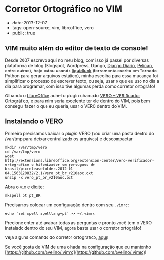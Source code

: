 # Corretor Ortográfico no VIM

- date: 2013-12-07
- tags: open-source, vim, libreoffice, vero
- public: true

VIM muito além do editor de texto de console!
-------

Desde 2007 escrevo aqui no meu blog, com isso já passei por diversas plataforma
de blog (Blogspot, Wordpress, Django, [Django
Diario](https://bitbucket.org/semente/django-diario),
[Pelican](http://docs.getpelican.com/), entre outras), hoje estou
usando [liquidluck](http://liquidluck.readthedocs.org/en/latest/index.html)
(ferramenta escrita em Tornado Python para gerar arquivos estático), minha
escolha para essa mudança foi simplificar o processo de escrever texto, ou
seja, usar o que eu uso no dia a dia para programar, com isso tive algumas
perda como corretor ortográfo!

Olhando o [LibreOffice](http://www.libreoffice.org/) achei o plugin chamado [VERO – VERificador
Ortográfico](http://pt-br.libreoffice.org/projetos/projeto-vero-verificador-ortografico/),
e para mim seria excelente ter ele dentro do VIM, pois bem consegui fazer o que
eu queria, usar o VERO dentro do VIM.


## Instalando o VERO

Primeiro precisamos baixar o *plugin* VERO (vou criar uma pasta dentro do
/var/tmp para deixar centralizado os arquivos) e descompactar

    mkdir /var/tmp/vero
	cd /var/tmp/vero
	wget
	http://extensions.libreoffice.org/extension-center/vero-verificador-ortografico-e-hifenizador-em-portugues-do-brasil/pscreleasefolder.2012-01-04.1563120832/2.1/vero_pt_br_v210aoc.oxt
	unzip -x vero_pt_br_v210aoc.oxt

Abra o `vim` e digite:

    mkspell pt pt_BR 

Precisamos colocar um configuração dentro com seu `.vimrc`:

	echo 'set spell spelllang=pt' >> ~/.vimrc

Precione enter até acabar todas as perguntas e pronto você tem o VERO instalado
dentro do seu VIM, agora basta usar o corretor ortográfo!

Veja alguns comando do corretor ortográfico,
[aqui](https://github.com/avelino/.vimrc#commands-1)!

Se você gosta de VIM de uma olhada na configuração que eu mantenho
[https://github.com/avelino/.vimrc](https://github.com/avelino/.vimrc)!
